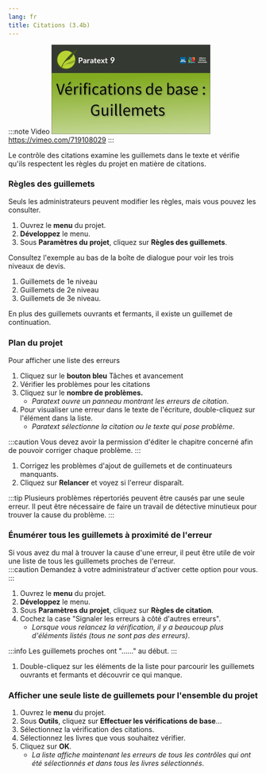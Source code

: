```yaml
---
lang: fr
title: Citations (3.4b)
---
```


:::note Video
[![ ](../../media/3.4b.png)](https://vimeo.com/719108029)  
https://vimeo.com/719108029
:::

Le contrôle des citations examine les guillemets dans le texte et vérifie qu'ils respectent les règles du projet en matière de citations.

### Règles des guillemets

Seuls les administrateurs peuvent modifier les règles, mais vous pouvez les consulter.

1.  Ouvrez le **menu** du projet.
1.  **Développez** le menu.
1.  Sous **Paramètres du projet**, cliquez sur **Règles des guillemets**.

Consultez l'exemple au bas de la boîte de dialogue pour voir les trois niveaux de devis.

1.  Guillemets de 1e niveau
1.  Guillemets de 2e niveau
1.  Guillemets de 3e niveau.

En plus des guillemets ouvrants et fermants, il existe un guillemet de continuation.

#####  

### Plan du projet

Pour afficher une liste des erreurs

1.  Cliquez sur le **bouton bleu** Tâches et avancement
1.  Vérifier les problèmes pour les citations
1.  Cliquez sur le **nombre de problèmes.**
     -  *Paratext ouvre un panneau montrant les erreurs de citation*.
1.  Pour visualiser une erreur dans le texte de l'écriture, double-cliquez sur l'élément dans la liste.
     -  *Paratext sélectionne la citation ou le texte qui pose problème*.

:::caution
Vous devez avoir la permission d'éditer le chapitre concerné afin de pouvoir corriger chaque problème.
:::
1.  Corrigez les problèmes d'ajout de guillemets et de continuateurs manquants.
1.  Cliquez sur **Relancer** et voyez si l'erreur disparaît.

:::tip
Plusieurs problèmes répertoriés peuvent être causés par une seule erreur. Il peut être nécessaire de faire un travail de détective minutieux pour trouver la cause du problème.
:::


### Énumérer tous les guillemets à proximité de l'erreur

Si vous avez du mal à trouver la cause d'une erreur, il peut être utile de voir une liste de tous les guillemets proches de l'erreur.  
:::caution
Demandez à votre administrateur d'activer cette option pour vous.
:::
1.  Ouvrez le **menu** du projet.
1.  **Développez** le menu.
1.  Sous **Paramètres du projet**, cliquez sur **Règles de citation**.
1.  Cochez la case "Signaler les erreurs à côté d'autres erreurs".  
     -  *Lorsque vous relancez la vérification, il y a beaucoup plus d'éléments listés (tous ne sont pas des erreurs)*.

:::info
Les guillemets proches ont "……" au début.
:::
1.  Double-cliquez sur les éléments de la liste pour parcourir les guillemets ouvrants et fermants et découvrir ce qui manque.

### Afficher une seule liste de guillemets pour l'ensemble du projet

1.  Ouvrez le **menu** du projet.
1.  Sous **Outils**, cliquez sur **Effectuer les vérifications de base**…
1.  Sélectionnez la vérification des citations.
1.  Sélectionnez les livres que vous souhaitez vérifier.
1.  Cliquez sur **OK**.
     -  *La liste affiche maintenant les erreurs de tous les contrôles qui ont été sélectionnés et dans tous les livres sélectionnés*.

